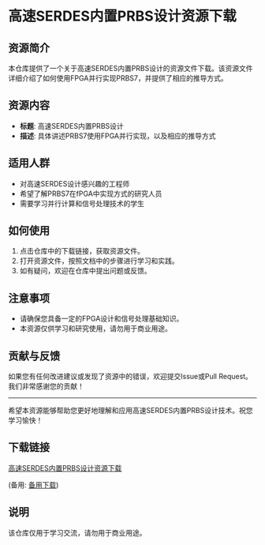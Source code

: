 # 高速SERDES内置PRBS设计资源下载

## 资源简介

本仓库提供了一个关于高速SERDES内置PRBS设计的资源文件下载。该资源文件详细介绍了如何使用FPGA并行实现PRBS7，并提供了相应的推导方式。

## 资源内容

- **标题**: 高速SERDES内置PRBS设计
- **描述**: 具体讲述PRBS7使用FPGA并行实现，以及相应的推导方式

## 适用人群

- 对高速SERDES设计感兴趣的工程师
- 希望了解PRBS7在fPGA中实现方式的研究人员
- 需要学习并行计算和信号处理技术的学生

## 如何使用

1. 点击仓库中的下载链接，获取资源文件。
2. 打开资源文件，按照文档中的步骤进行学习和实践。
3. 如有疑问，欢迎在仓库中提出问题或反馈。

## 注意事项

- 请确保您具备一定的FPGA设计和信号处理基础知识。
- 本资源仅供学习和研究使用，请勿用于商业用途。

## 贡献与反馈

如果您有任何改进建议或发现了资源中的错误，欢迎提交Issue或Pull Request。我们非常感谢您的贡献！

---

希望本资源能够帮助您更好地理解和应用高速SERDES内置PRBS设计技术。祝您学习愉快！

## 下载链接
[高速SERDES内置PRBS设计资源下载](https://pan.quark.cn/s/6fc510a5e5d1) 

(备用: [备用下载](https://pan.baidu.com/s/1NkKKmRtKJqgQ0qnSQY0oIQ?pwd=1234))

## 说明

该仓库仅用于学习交流，请勿用于商业用途。
